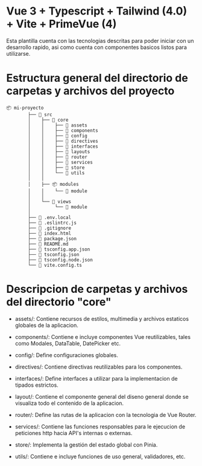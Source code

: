 # Vue 3 + Typescript + Tailwind (4.0) + Vite + PrimeVue (4)

Esta plantilla cuenta con las tecnologias descritas para poder iniciar con un desarrollo rapido, asi como cuenta con componentes
basicos listos para utilizarse.

# Estructura general del directorio de carpetas y archivos del proyecto

``` 
📦 mi-proyecto 
        ├── 📁 src 
        │    ├── 📁 core
        │    │    ├── 📁 assets  
        │    │    ├── 📁 components 
        │    │    ├── 📁 config
        │    │    ├── 📁 directives
        │    │    ├── 📁 interfaces
        │    │    ├── 📁 layouts
        │    │    ├── 📁 router
        │    │    ├── 📁 services
        │    │    ├── 📁 store
        │    │    └── 📁 utils 
        │    │      
        │    ├── 📦 modules    
        │    │    └── 📁 module
        │    │
        │    └── 📁 views
        │         └── 📁 module
        │    
        ├── 📄 .env.local
        ├── 📄 .eslintrc.js
        ├── 📄 .gitignore
        ├── 📄 index.html
        ├── 📄 package.json
        ├── 📄 README.md
        ├── 📄 tsconfig.app.json
        ├── 📄 tsconfig.json
        ├── 📄 tsconfig.node.json 
        └── 📄 vite.config.ts 
```

# Descripcion de carpetas y archivos del directorio "core"

* assets/: Contiene recursos de estilos, multimedia y archivos estaticos globales de la aplicacion.

* components/: Contiene e incluye componentes Vue reutilizables, tales como Modales, DataTable, DatePicker etc. 

* config/: Define configuraciones globales.

* directives/: Contiene directivas reutilizables para los componentes.

* interfaces/: Define interfaces a utilizar para la implementacion de tipados estrictos.

* layout/: Contiene el componente general del diseno general donde se visualiza todo el contenido de la aplicacion.

* router/: Define las rutas de la aplicacion con la tecnologia de Vue Router.

* services/: Contiene las funciones responsables para le ejecucion de peticiones http hacia API's internas o externas. 

* store/: Implementa la gestión del estado global con Pinia.

* utils/: Contiene e incluye funciones de uso general, validadores, etc. 


